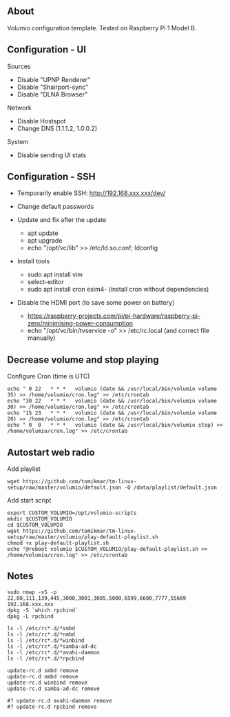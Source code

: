 About
-----

Volumio configuration template. Tested on Raspberry Pi 1 Model B.


Configuration - UI
------------------

Sources

  * Disable "UPNP Renderer"
  * Disable "Shairport-sync"
  * Disable "DLNA Browser"

Network

  * Disable Hostspot
  * Change DNS (1.1.1.2, 1.0.0.2)

System

  * Disable sending UI stats



Configuration - SSH
-------------------

  * Temporarily enable SSH: http://192.168.xxx.xxx/dev/

  * Change default passwords

  * Update and fix after the update
    * apt update
    * apt upgrade
    * echo "/opt/vc/lib" >> /etc/ld.so.conf; ldconfig

  * Install tools
    * sudo apt install vim
    * select-editor
    * sudo apt install cron exim4- (install cron without dependencies)

  * Disable the HDMI port (to save some power on battery)
    * https://raspberry-projects.com/pi/pi-hardware/raspberry-pi-zero/minimising-power-consumption
    * echo "/opt/vc/bin/tvservice -o" >>  /etc/rc.local   (and correct file manually)



Decrease volume and stop playing
--------------------------------

Configure Cron (time is UTC)

```
echo " 0 22   * * *   volumio (date && /usr/local/bin/volumio volume 35) >> /home/volumio/cron.log" >> /etc/crontab
echo "30 22   * * *   volumio (date && /usr/local/bin/volumio volume 30) >> /home/volumio/cron.log" >> /etc/crontab 
echo "15 23   * * *   volumio (date && /usr/local/bin/volumio volume 20) >> /home/volumio/cron.log" >> /etc/crontab
echo " 0  0   * * *   volumio (date && /usr/local/bin/volumio stop) >> /home/volumio/cron.log" >> /etc/crontab
```


Autostart web radio
-------------------

Add playlist

```
wget https://github.com/tomikmar/tm-linux-setup/raw/master/volumio/default.json -O /data/playlist/default.json 
```

Add start script

```
export CUSTOM_VOLUMIO=/opt/volumio-scripts
mkdir $CUSTOM_VOLUMIO
cd $CUSTOM_VOLUMIO
wget https://github.com/tomikmar/tm-linux-setup/raw/master/volumio/play-default-playlist.sh
chmod +x play-default-playlist.sh
echo "@reboot volumio $CUSTOM_VOLUMIO/play-default-playlist.sh >> /home/volumio/cron.log" >> /etc/crontab
```


Notes
-----

```
sudo nmap -sS -p 22,80,111,139,445,3000,3001,3005,5000,6599,6600,7777,55669 192.168.xxx.xxx
dpkg -S `which rpcbind`
dpkg -L rpcbind
```

```
ls -l /etc/rc*.d/*smbd
ls -l /etc/rc*.d/*nmbd
ls -l /etc/rc*.d/*winbind
ls -l /etc/rc*.d/*samba-ad-dc
ls -l /etc/rc*.d/*avahi-daemon
ls -l /etc/rc*.d/*rpcbind
```

```
update-rc.d smbd remove
update-rc.d nmbd remove
update-rc.d winbind remove
update-rc.d samba-ad-dc remove

#? update-rc.d avahi-daemon remove
#? update-rc.d rpcbind remove
```

